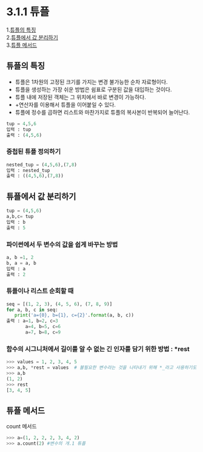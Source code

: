 # 3.1.1 튜플

1.[튜플의 특징](https://github.com/Kyun2da/Python-for-Data-Analysis/blob/master/3.1.1%ED%8A%9C%ED%94%8C.md#%ED%8A%9C%ED%94%8C%EC%9D%98-%ED%8A%B9%EC%A7%95)  
2.[튜플에서 값 분리하기](https://github.com/Kyun2da/Python-for-Data-Analysis/wiki/_new#%ED%8A%9C%ED%94%8C%EC%97%90%EC%84%9C-%EA%B0%92-%EB%B6%84%EB%A6%AC%ED%95%98%EA%B8%B0)  
3.[튜플 메서드](https://github.com/Kyun2da/Python-for-Data-Analysis/wiki/_new#%ED%8A%9C%ED%94%8C-%EB%A9%94%EC%84%9C%EB%93%9C)
## 튜플의 특징
* 튜플은 1차원의 고정된 크기를 가지는 변경 불가능한 순차 자료형이다.  
* 튜플을 생성하는 가장 쉬운 방법은 쉼표로 구분된 값을 대입하는 것이다.  
* 튜플 내에 저장된 객체는 그 위치에서 바로 변경이 가능하다.
* +연산자를 이용해서 튜플을 이어붙일 수 있다.
* 튜플에 정수를 곱하면 리스트와 마찬가지로 튜플의 복사본이 반복되어 늘어난다.

```python
tup = 4,5,6
입력 : tup
출력 : (4,5,6)
```
### 중첩된 튜플 정의하기  
```python
nested_tup = (4,5,6),(7,8)
입력 : nested_tup
출력 : ((4,5,6),(7,8))
```
## 튜플에서 값 분리하기
```python
tup = (4,5,6)
a,b,c= tup
입력 : b
출력 : 5
```
### 파이썬에서 두 변수의 값을 쉽게 바꾸는 방법
```python
a, b =1, 2
b, a = a, b
입력 : a
출력 : 2
```
### 튜플이나 리스트 순회할 때 
```python
seq = [(1, 2, 3), (4, 5, 6), (7, 8, 9)]
for a, b, c in seq:
   print('a={0}, b={1}, c={2}'.format(a, b, c))
출력 : a=1, b=2, c=3
       a=4, b=5, c=6
       a=7, b=8, c=9
```
### 함수의 시그니처에서 길이를 알 수 없는 긴 인자를 담기 위한 방법 : *rest
```python
>>> values = 1, 2, 3, 4, 5
>>> a,b, *rest = values  # 불필요한 변수라는 것을 나타내기 위해 *_라고 사용하기도 함
>>> a,b
(1, 2)
>>> rest
[3, 4, 5]
```
## 튜플 메서드
count 메서드  
```python
>>> a=(1, 2, 2, 2, 3, 4, 2)
>>> a.count(2) #변수의 개.1 튜플
```

